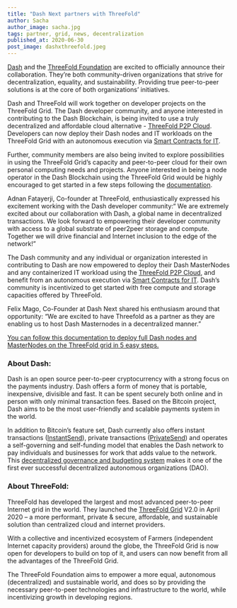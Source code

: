 ```yaml
---
title: "Dash Next partners with ThreeFold"
author: Sacha
author_image: sacha.jpg
tags: partner, grid, news, decentralization
published_at: 2020-06-30
post_image: dashxthreefold.jpeg
---
```



[Dash](https://www.dash.org) and the [ThreeFold Foundation](https://threefold.io) are excited to officially announce their collaboration.  They’re both community-driven organizations that strive for decentralization, equality, and sustainability. Providing true peer-to-peer solutions is at the core of both organizations’ initiatives. 

Dash and ThreeFold will work together on developer projects on the ThreeFold Grid. The Dash developer community, and anyone interested in contributing to the Dash Blockchain, is being invited to use a truly decentralized and  affordable cloud alternative - [ThreeFold P2P Cloud](http://cloud.threefold.io). Developers can now deploy their Dash nodes and IT workloads on the ThreeFold Grid with an autonomous execution via [Smart Contracts for IT](https://sdk.threefold.io/#/smart_contract).  

Further, community members are also being invited to explore possibilities in using the ThreeFold Grid’s capacity and peer-to-peer cloud for their own personal computing needs and projects.  Anyone interested in being a node operator in the Dash Blockchain using the ThreeFold Grid would be highly encouraged to get started in a few steps following the [documentation](https://forum.threefold.io/t/deploy-a-dash-node-in-5-steps-on-the-threefold-grid/509).  

Adnan Fatayerji, Co-founder at ThreeFold, enthusiastically expressed his excitement working with the Dash developer community:“ We are extremely excited about our collaboration with Dash, a global name in decentralized transactions. We look forward to empowering their developer community with access to a global substrate of peer2peer storage and compute. Together we will drive financial and Internet inclusion to the edge of the network!”

The Dash community and any individual or organization interested in contributing to Dash are now empowered to deploy their Dash MasterNodes and any containerized IT workload using the  [ThreeFold P2P Cloud](http://cloud.threefold.io), and benefit from  an autonomous execution via [Smart Contracts for IT](https://sdk.threefold.io/#/smart_contract).  Dash’s community is incentivized to get started with free compute and storage capacities offered by ThreeFold.  

Felix Mago, Co-Founder at Dash Next shared his enthusiasm around that opportunity: “We are excited to have Threefold as a partner as they are enabling us to host Dash Masternodes in a decentralized manner.”

[You can follow this documentation to deploy full Dash nodes and MasterNodes on the ThreeFold grid  in 5 easy steps.](https://forum.threefold.io/t/deploy-a-dash-node-in-5-steps-on-the-threefold-grid/509)

### About Dash:

Dash is an open source peer-to-peer cryptocurrency with a strong focus on the payments industry. Dash offers a form of money that is portable, inexpensive, divisible and fast. It can be spent securely both online and in person with only minimal transaction fees. Based on the Bitcoin project, Dash aims to be the most user-friendly and scalable payments system in the world. 

In addition to Bitcoin’s feature set, Dash currently also offers instant transactions ([InstantSend](https://docs.dash.org/en/stable/introduction/features.html#instantsend)), private transactions ([PrivateSend](https://docs.dash.org/en/stable/introduction/features.html#privatesend)) and operates a self-governing and self-funding model that enables the Dash network to pay individuals and businesses for work that adds value to the network. This [decentralized governance and budgeting system](https://docs.dash.org/en/stable/governance/index.html#governance) makes it one of the first ever successful decentralized autonomous organizations (DAO).


### About ThreeFold:

ThreeFold has developed the largest and most advanced peer-to-peer Internet grid in the world.  They launched the [ThreeFold Grid](https://threefold.io/capacity.html) V2.0 in  April 2020 – a  more performant, private & secure, affordable, and sustainable solution than centralized cloud and internet providers. 

With a collective and incentivized ecosystem of Farmers (independent Internet capacity providers) around the globe, the ThreeFold Grid  is now open for developers to build on top of it,  and users can now benefit from all the advantages of the ThreeFold Grid.

The ThreeFold Foundation aims to empower a more equal, autonomous (decentralized) and sustainable world, and does so  by providing the necessary peer-to-peer technologies and infrastructure to the world, while incentivizing growth in developing regions.
